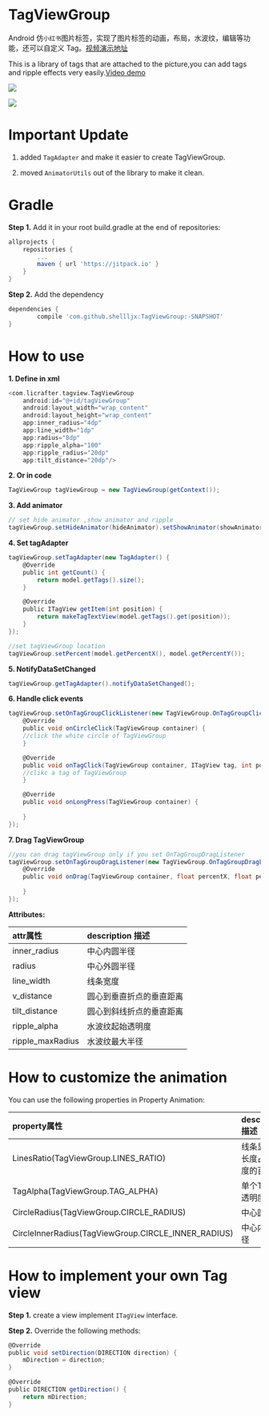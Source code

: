 # TagViewGroup
Android 仿`小红书`图片标签，实现了图片标签的动画，布局，水波纹，编辑等功能，还可以自定义 Tag。[视频演示地址](http://7vzpfd.com1.z0.glb.clouddn.com/shamuMMB29Klijx12252016215920.mp4)

This is a library of tags that are attached to the picture,you can add tags and ripple effects very easily.[Video demo](http://7vzpfd.com1.z0.glb.clouddn.com/shamuMMB29Klijx12252016215920.mp4)

[![](https://jitpack.io/v/shellljx/TagViewGroup.svg)](https://jitpack.io/#shellljx/TagViewGroup)

![](http://7vzpfd.com1.z0.glb.clouddn.com/ezgif.com-dc9f221590.gif)

# Important Update
1. added `TagAdapter` and make it easier to create TagViewGroup.

2. moved `AnimatorUtils` out of the library to make it clean.

# Gradle

**Step 1.** Add it in your root build.gradle at the end of repositories:
```groovy
allprojects {
	repositories {
		...
		maven { url 'https://jitpack.io' }
	}
}
```

**Step 2.** Add the dependency
```groovy
dependencies {
	    compile 'com.github.shellljx:TagViewGroup:-SNAPSHOT'
}
```

# How to use

**1. Define in xml**
```groovy
<com.licrafter.tagview.TagViewGroup
    android:id="@+id/tagViewGroup"
    android:layout_width="wrap_content"
    android:layout_height="wrap_content"
    app:inner_radius="4dp"
    app:line_width="1dp"
    app:radius="8dp"
    app:ripple_alpha="100"
    app:ripple_radius="20dp"
    app:tilt_distance="20dp"/>
```

**2. Or in code**
```groovy
TagViewGroup tagViewGroup = new TagViewGroup(getContext());
```
**3. Add animator**
```groovy
// set hide animator ,show animator and ripple
tagViewGroup.setHideAnimator(hideAnimator).setShowAnimator(showAnimator).addRipple();
```
**4. Set tagAdapter**
```groovy
tagViewGroup.setTagAdapter(new TagAdapter() {
    @Override
    public int getCount() {
        return model.getTags().size();
    }

    @Override
    public ITagView getItem(int position) {
        return makeTagTextView(model.getTags().get(position));
    }
});

//set tagViewGroup location
tagViewGroup.setPercent(model.getPercentX(), model.getPercentY());
```

**5. NotifyDataSetChanged**
```groovy
tagViewGroup.getTagAdapter().notifyDataSetChanged();
```

**6. Handle click events**
```groovy
tagViewGroup.setOnTagGroupClickListener(new TagViewGroup.OnTagGroupClickListener() {
    @Override
    public void onCircleClick(TagViewGroup container) {
    //click the white circle of TagViewGroup         
    }

    @Override
    public void onTagClick(TagViewGroup container, ITagView tag, int position) {
    //clikc a tag of TagViewGroup
    }

    @Override
    public void onLongPress(TagViewGroup container) {
    
    }
});
```
**7. Drag TagViewGroup**
```groovy
//you can drag tagViewGroup only if you set OnTagGroupDragListener
tagViewGroup.setOnTagGroupDragListener(new TagViewGroup.OnTagGroupDragListener() {
    @Override
    public void onDrag(TagViewGroup container, float percentX, float percentY) {
                    
    }
});
```

**Attributes:**

|attr属性|description 描述|
|:---|:---|
|inner_radius|中心内圆半径|
|radius|中心外圆半径|
|line_width|线条宽度|
|v_distance|圆心到垂直折点的垂直距离|
|tilt_distance|圆心到斜线折点的垂直距离|
|ripple_alpha|水波纹起始透明度|
|ripple_maxRadius|水波纹最大半径|

# How to customize the animation

You can use the following properties in Property Animation:

|property属性|description 描述|
|:---|:---|
|LinesRatio(TagViewGroup.LINES_RATIO)|线条显现的长度占总长度的百分比|
|TagAlpha(TagViewGroup.TAG_ALPHA)|单个Tag的透明度|
|CircleRadius(TagViewGroup.CIRCLE_RADIUS)|中心圆半径|
|CircleInnerRadius(TagViewGroup.CIRCLE_INNER_RADIUS)|中心内圆半径|

# How to implement your own Tag view

**Step 1.** create a view implement `ITagView` interface.

**Step 2.** Override the following methods:

```groovy
@Override
public void setDirection(DIRECTION direction) {
    mDirection = direction;
}

@Override
public DIRECTION getDirection() {
    return mDirection;
}
```
